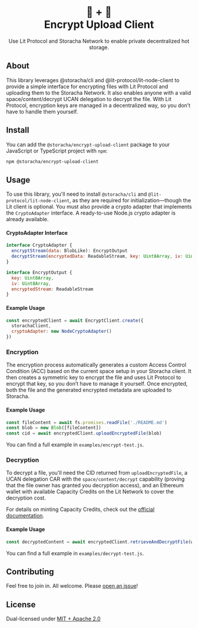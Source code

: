 <h1 align="center">🐔 + 🔑<br/>Encrypt Upload Client</h1>
<p align="center">Use Lit Protocol and Storacha Network to enable private decentralized hot storage.</a></p>

## About

This library leverages @storacha/cli and @lit-protocol/lit-node-client to provide a simple interface for encrypting files with Lit Protocol and uploading them to the Storacha Network. It also enables anyone with a valid space/content/decrypt UCAN delegation to decrypt the file. With Lit Protocol, encryption keys are managed in a decentralized way, so you don’t have to handle them yourself. 

## Install

You can add the `@storacha/encrypt-upload-client` package to your JavaScript or TypeScript project with `npm`:

```sh
npm @storacha/encrypt-upload-client
```

## Usage

To use this library, you'll need to install `@storacha/cli` and `@lit-protocol/lit-node-client`, as they are required for initialization—though the Lit client is optional. You must also provide a crypto adapter that implements the `CryptoAdapter` interface. A ready-to-use Node.js crypto adapter is already available.  

#### CryptoAdapter Interface  
```js
interface CryptoAdapter {
  encryptStream(data: BlobLike): EncryptOutput
  decryptStream(encryptedData: ReadableStream, key: Uint8Array, iv: Uint8Array): ReadableStream
}

interface EncryptOutput { 
  key: Uint8Array, 
  iv: Uint8Array, 
  encryptedStream: ReadableStream
}
```

#### Example Usage  
```js
const encryptedClient = await EncryptClient.create({
  storachaClient,
  cryptoAdapter: new NodeCryptoAdapter()
})
```

### Encryption  

The encryption process automatically generates a custom Access Control Condition (ACC) based on the current space setup in your Storacha client. It then creates a symmetric key to encrypt the file and uses Lit Protocol to encrypt that key, so you don’t have to manage it yourself. Once encrypted, both the file and the generated encrypted metadata are uploaded to Storacha.  

#### Example Usage  
```js
const fileContent = await fs.promises.readFile('./README.md') 
const blob = new Blob([fileContent])
const cid = await encryptedClient.uploadEncryptedFile(blob)
```

You can find a full example in `examples/encrypt-test.js`.

### Decryption  

To decrypt a file, you'll need the CID returned from `uploadEncryptedFile`, a UCAN delegation CAR with the `space/content/decrypt` capability (proving that the file owner has granted you decryption access), and an Ethereum wallet with available Capacity Credits on the Lit Network to cover the decryption cost.  

For details on minting Capacity Credits, check out the [official documentation](https://developer.litprotocol.com/concepts/capacity-credits-concept).  

#### Example Usage  
```js
const decryptedContent = await encryptedClient.retrieveAndDecryptFile(wallet, cid, delegationCarBuffer)
```

You can find a full example in `examples/decrypt-test.js`.

## Contributing

Feel free to join in. All welcome. Please [open an issue](https://github.com/storacha/upload-service/issues)!

## License

Dual-licensed under [MIT + Apache 2.0](https://github.com/storacha/upload-service/blob/main/license.md)
